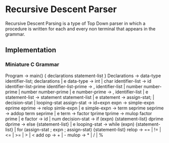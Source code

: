 # Recursive Descent Parser
Recursive Descent Parsing is a type of Top Down parser in which a procedure is written for each and every non terminal that appears in the grammar. 

## Implementation 

### Miniature C Grammar
Program -> main() { declarations statement-list }
Declarations -> data-type identifier-list; declarations | e
data-type -> int | char
identifier-list -> id identifier-list-prime
identifier-list-prime -> , identifier-list | number number-prime | number number-prime | e
number-prime -> , identifier-list | e
statement-list -> statement statement-list | e
statement -> assign-stat; | decision-stat | looping-stat
assign-stat -> id=expn
expn -> simple-expn eprime
eprime -> relop simle-expn | e
simple-expn -> term seprime 
seprime -> addop term seprime | e
term -> factor tprime
tprime -> mulop factor prime | e
factor -> id | num 
decision-stat -> if (expn) {statement-list} dprime 
dprime -> else {statement-list} | e
looping-stat -> while (expn) {statement-list} | for (assign-stat ; expn ; assign-stat) {statement-list}
relop -> == | != | <= | >= | > | <
add op -> + | -
mulop -> * | / | %
